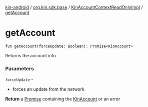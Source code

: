 [kin-android](../../index.md) / [org.kin.sdk.base](../index.md) / [KinAccountContextReadOnlyImpl](index.md) / [getAccount](./get-account.md)

# getAccount

`fun getAccount(forceUpdate: `[`Boolean`](https://kotlinlang.org/api/latest/jvm/stdlib/kotlin/-boolean/index.html)`): `[`Promise`](../../org.kin.sdk.base.tools/-promise/index.md)`<`[`KinAccount`](../../org.kin.sdk.base.models/-kin-account/index.md)`>`

Returns the account info

### Parameters

`forceUpdate` -
* forces an update from the network

**Return**
a [Promise](../../org.kin.sdk.base.tools/-promise/index.md) containing the [KinAccount](../../org.kin.sdk.base.models/-kin-account/index.md) or an error

